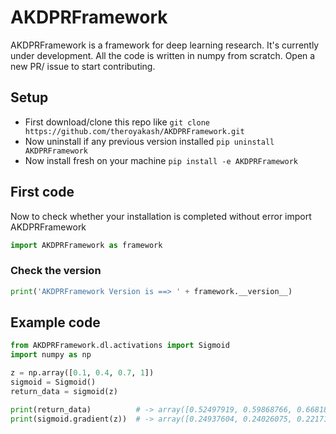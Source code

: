 # AKDPRFramework

AKDPRFramework is a framework for deep learning research. It's currently under development. All the code is written in numpy from scratch. Open a new PR/ issue to start contributing.

## Setup
- First download/clone this repo like `git clone https://github.com/theroyakash/AKDPRFramework.git`
- Now uninstall if any previous version installed `pip uninstall AKDPRFramework`
- Now install fresh on your machine `pip install -e AKDPRFramework`

## First code
Now to check whether your installation is completed without error import AKDPRFramework
```python
import AKDPRFramework as framework
```
### Check the version
```python
print('AKDPRFramework Version is ==> ' + framework.__version__)
```
## Example code
```python
from AKDPRFramework.dl.activations import Sigmoid
import numpy as np

z = np.array([0.1, 0.4, 0.7, 1])
sigmoid = Sigmoid()
return_data = sigmoid(z)

print(return_data)          # -> array([0.52497919, 0.59868766, 0.66818777, 0.73105858]) 
print(sigmoid.gradient(z))  # -> array([0.24937604, 0.24026075, 0.22171287, 0.19661193])
```